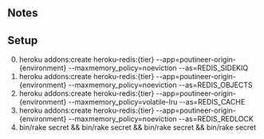 ## Notes



## Setup

  0. heroku addons:create heroku-redis:{tier} --app=poutineer-origin-{environment} --maxmemory_policy=noeviction --as=REDIS_SIDEKIQ
  0. heroku addons:create heroku-redis:{tier} --app=poutineer-origin-{environment} --maxmemory_policy=noeviction --as=REDIS_OBJECTS
  0. heroku addons:create heroku-redis:{tier} --app=poutineer-origin-{environment} --maxmemory_policy=volatile-lru --as=REDIS_CACHE
  0. heroku addons:create heroku-redis:{tier} --app=poutineer-origin-{environment} --maxmemory_policy=noeviction --as=REDIS_REDLOCK
  0. bin/rake secret && bin/rake secret && bin/rake secret && bin/rake secret
